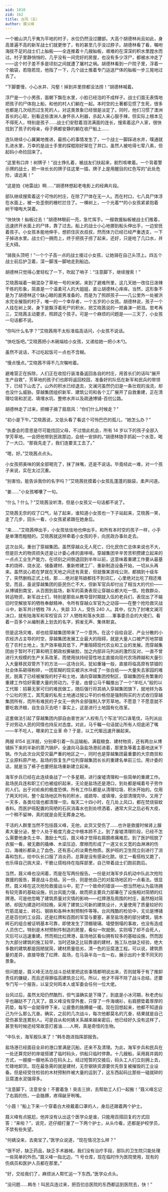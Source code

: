 ```yaml
---
aid: 1010
zid: 162
title: 台风（五）
author: 聂义峰
---
```


一个被山洪几乎夷为平地的村子，水位仍然没过腰部。大高个胡德林尚且如此，身高普遍不高的新军战士们就更惨了，有的甚至几乎没过脖子。胡德林看了看，嘱咐海拔不足的战士们上舢板——全连推着十几艘舢板，艰难的在深深的积水里蹚水而过。村子里静悄悄的，几乎没有一间完好的房屋，也没有多少浮尸，都被水冲走了——这个村子差不多是顷刻之间就遭了屠村之祸。胡德林看到一户院子里，浮着一个脑袋，若隐若现，他指了一下，几个战士推着专门运送尸体的舢板一步三晃地过去了。

“下脚要慢，小心水井、沟壑！掉到井里捞都没法捞！”胡德林喊着。

浮尸是一个小男孩，面朝下飘在水里，小脸已经泡的不成样子。战士们面无表情地把孩子的尸体抱上船，和他的村人们躺在一起。本时空的土著都见惯了生死，很多也都是几次经历过生死的人，对这类景象已经很是淡定了。同时，他们习惯了澳洲首长的心软，别看这些澳洲人身怀杀人利器，杀起人来心狠手辣，但实际上根本见不得死人，特别是孩子……战士们安慰着泪流满面的连长，搜索着这户人家，很快找到了孩子的母亲，母子俩都安静的躺在收尸船上……

连队继续小心翼翼地推进，最担心的事情发生了，一个战士一脚踩进水井，噗通就扎进水里，万幸的是战士手里的探棍刚好架在了井口，虽然人被呛得七荤八素，但起码小命捡回来了。

“这里有口井！树牌子！”战士挣扎着，被战友们扶起来，剧烈咳嗽着。一个背着警示牌的战士，把一块长长的牌子往这里一插，牌子上是用醒目的红色写的“此处危险，请远离！”

“这是拍《地雷战》啊……”胡德林想起老电影上的经典片段。

部队继续搜索着这个可怜的村庄，在除了尸体在无一人。而在村口，七八具尸体浮在水面上，被一处歪倒的栅栏拦住了。一棵树上，一个光着\*\*的小女孩紧紧抱着树干嚎啕大哭着。

“快快快！舢板过去！”胡德林眼前一亮，急忙挥手。一艘救援舢板被战士们推着，迅速挤开水面上的尸体，靠了过去。船上的战士小心地挪到船头伸出手，一边安抚着孩子。小女孩本能地伸手，想抓住灰衣叔叔，然而体力已经已经严重透支，一下子掉进水里。战士们一拥而上，终于把孩子捞了起来，还好，只是呛了几口水，并无大碍。

“骑我头顶吧！”一个个子高一点的战士接过小女孩，让她骑在自己头顶上。四五个战士前后护卫着，深一脚浅一脚地走到船边。

胡德林只觉得心里轻松了一下，吹起了哨子：“注意脚下，继续搜索！”

艾晓茜端着一碗混杂了草地一号的米粥，来到了避难所里，这几天她一改往日泼辣干练的形象，简直是一个温柔可人的大姐姐，直让胡德林心痒痒。当然，这形象不是为了胡德林这个缺心眼的直男准备的，而是为了照顾孩子——几公里外一处被洪水完全摧毁的村子，唯一的一个幸存者，一个五岁的小女孩。胡德林说，孩子一个人挂在树上哭，身下是飘浮着死尸的积水，把艾晓茜说的一把鼻涕一把泪。思考再三，艾晓茜主动要求，照顾这个孩子。可是一个麻烦的问题是——三天了，小女孩一句话都不说。

“你叫什么名字？”艾晓茜用不太标准临高话问，小女孩不说话。

“快吃饭吧。”艾晓茜把小木碗端给小女孩，又递给她一把小木勺。

虽然不说话，不过吃起饭可一点也不含糊。

“慢点慢点。”艾晓茜不得不几次嘱咐着。

避难营正在拆除，人们正在收拾行装准备返回各自的村庄，用首长们的话叫“展开生产自救”，芳草地的孩子们也即将返回校园，准备好的队伍在新军和民兵的带领下，已经下山去了。山外的积水已经退去，文澜河虽然仍旧是一条壮观的浊流，却也没什么威胁。穿越集团组织新军、建筑公司和各个工厂展开了自救重建，正在清理垃圾和淤泥、填埋水坑、整修水井以及疏通博铺-百仞公路。

胡德林走了过来，把帽子摘了扇扇风：“你们什么时候走？”

“初小是下午。”艾晓茜说，又低头看了看这个可怜巴巴的孤儿，“她怎么办？”

“执委会的意思是尽可能找回父母，不过借此机会，所有 14 岁以下的孩子全部入学芳草地。一会把他带到民政那边，会统一安排的。”胡德林随手抓起一个水壶，喝了一大口，“那我先走了，我们连要支工去了。”

“嗯，好。”艾晓茜点点头。

小女孩把美味的粥全部喝完了，抹了抹嘴，还是不说话。毕竟经此一难，对一个孩子来说，实在太过沉重。

“别害怕，能告诉我你的名字吗？”艾晓茜抚摸着小女孩乱蓬蓬的脑袋，柔声问道。

“姜……”小女孩嘟囔了一句。

“什么？什么？”艾晓茜没听清，但是小女孩又一句话都不说了。

艾晓茜无奈的叹了口气，站了起来，谁知道小女孩也一下子站起来，艾晓茜一笑，走了几步，回头一看，小女孩紧紧跟在她身后。

“来……”艾晓茜伸出手，小女孩怯怯地也伸出手。和所有本时空的孩子一样，小手是单薄而粗糙的。艾晓茜就这样牵着小女孩的手，向民政办事处走去。

这次台风，重创了穿越集团。虽然穿越众无人死亡，归化民伤亡总体来说也不大，但是巨大的物资损失还是让计委心疼的直哆嗦。穿越集团辛辛苦苦积攒建立起来的一点点工业生产能力，在顷刻之间倒退回到半年以前，这意味着重建工作要从最基本的烧砖、烧水泥、储备建材、重新修建工厂、重新制造设备开始，一切从头再来。虽然说心若在梦就在天地之间还有真爱，但就像某游戏公测，都搞到十级车了，突然删档正式上线，那……绝对是骂娘都找不到词汇，心里绝对比吃了翔还难受。而且，虽说穿越集团的臣民伤亡不大，但新军官兵却付出了相当大的代价——从博铺到南宝，从百图到盐场，新军的英勇表现让穿越众都大吃一惊。抢救群众、转运物资，新军战士们，特别是那些从教导营时期就入伍的老兵们，表现出了不输旧时空解放军的牺牲奉献精神，令所有穿越众军官为之动容——在整个抢险救灾战斗中，新军共计牺牲 78 人，失踪 33 人，受伤 240 人。其中，仅为了封堵文澜河决口，就有陆海军和军校官兵 27 人牺牲和落水失踪……軍事委员会的大佬们，看着一百多个从编制表上划去的名字，鸦雀无声、集体默哀。

但是这场灾难，却也给穿越集团带来了一个意外。在这个自给自足、产业分散的小农经济占主导的时空，穿越集团发展工业最大的阻碍，就是大量人口被严厉地禁锢在了农村土地上，生产效率极其低下，严重阻碍现代农业和工业的发展。而穿越集团由于暂时不打算和明王朝政权撕破脸，加之内部非马列派的激烈反对，一直不曾进行大规模的生产关系改革，而使用扶持经营性地主直接向现代农场跨越和大量引入大量移民双管齐下的方法——这场台风，犹如重锤一般，直接将临高原有禁锢的社会体系砸得粉碎，一团浆糊的现实被洪水冲成了一张白纸——大量失去家园的难民，脱离了已经被摧毁的村子和土地，涌向穿越集团控制区，穿越集团任务繁重的重建工作恰好需要大量的劳动力。于是，由督公马千瞩推出了一个“羊吃人”般的以工代赈：招募无家可归的难民做工，随后强行将其纳入穿越集团旗下，就地转为各个公社的劳工，其荒废的私有土地通过按公平的价格但是强制购买的方式收归穿越集团所有，而所有难民的子女无一例外全部强制入学芳草地。不愿意？不愿意就不要吃救济粮，自生自灭去吧！事实上，这是进行土地国有化改革。

这套做法引起了穿越集团内部自由普世派“人权有几个写法”的口诛笔伐，马列派出于对劳动人民的同情也持反对态度。对此，马千瞩一句话就让所有人彻底闭了嘴——羊不吃人，哪来的工业革 命？于是，以工代赈迅速开展起来。

两艘 8154 巡洋舰，分别牵引着一队运输船，满载粮食、建材物资，还有两台从博铺拆下来的半新的蒸汽锅炉，全速向马袅盐场港前进着，那里急等着主基地送米下锅。作为此次台风受灾最严重的地区之一，同时也是穿越集团最重要的大宗商贸和工业原料原产地，盐场的恢复生产位列穿越集团长长的重建名单前三位。用计委的话，就是当了裤子也要把盐场重新建立起来。

海军步兵已经在此连续奋战了一个多星期，进行废墟清理和一些简单的重建工作。盐场民兵连和职工们也被组织起来，无论是盐场还是港口，到处都是喊着号子劳作的人们。出于对疟疾的极度恐惧，所有工作队都是从清理垃圾、积水开始的。仅用了两天时间，整个盐场地区所有的积水，或疏导、或填埋，全部清理完毕。又用了一天多，各类垃圾也都清理一空。每天二十四小时，在几处上风口，都在焚烧驱蚊香料。而医护班配置的简陋的石灰消毒水也到处喷洒着，通常大灾之后必有大疫，一个稍不留神，真的就是会死无葬身之地。

干活的人群里当然不包括聂义峰，无他，此货又受伤了……也许是救援时候肾上腺素大量分泌，整个人处于极度亢奋之中根本顾不上。到了废墟清理阶段，已经不怎么需要他身先士卒、激励士气后，聂义峰才觉得右肩膀疼痛难忍。到了医护班脱了衣服一看，被无数的撬棒、木梁压迫、摩擦而形成了一道又长又宽的血淋淋的伤口，海魂衫都染上了血色，还有恶心的淡黄色物质。医护班的卫生院立刻进行了消毒和包扎，给中队长口服了消炎药，总算是没有感染化脓。徐工一看搭档又跪了，也乐得自己挑大梁，干脆让搭档待在指挥部里，自己带着战士们跑前跑后。

当然，聂义峰也没闲着，而是在写两份报告。一份是对海军步兵机动中队此次抢险救援的报告，算是战斗总结。另一份，则是他自己的对盐场地区的一点看法。很显然，聂义峰在这次抢险救援战斗中，犯了一个致命的错误——想当然地认为盐场拥有较完善的基础设施，抗台风能力强，故而把主要兵力部署在了设施相对简陋的红牌港。可是他忽略了建筑质量对灾情的影响——红牌港及周围的村庄，虽然相对简陋，却因为建造时间较晚，采用了建筑公司新的建筑设计，大量使用了质量较好的竹筋混凝土、砖石、钢铁和各种木制预制件等等。台风残酷的检验中，无论是博铺还是百仞的工业园，还是红牌和百图的军营与要塞，甚至盐场港的部分建筑，钢木砖石的组合被证明基本可靠，即使发生了顶棚玻璃、墙壁倒塌的事故，也没有造成人员伤亡。特别是木材预制件制造的房屋，看似一吹就倒，实则塌了却不会死人，灾后可以迅速重建。然而相比红牌港，盐场地区看似拥有较多的基础设施，然而因为大部分建筑的施工较早，当时还缺乏比较靠谱的建材，施工队也缺乏经验，绝大多数的建筑都是因陋就简，建材质量低劣，清一色的豆腐渣工程。可以说，建筑质量的差异，直接导致了红牌、盐场，在马袅半岛一左一右，展示出的十里不同天的景象。

但问题是，聂义峰无法在战斗总结里把这些事情都明说出来，否则就等于有了推卸责任的嫌疑，而且还得罪临高建筑总公司。所以，他才不得不除了战斗总结，还要专门写一个报告，以呈交何鸣本人或军委会任何一位大佬。

台风过后，虽然太阳仍然酷烈，但气温确实是下降了，到底是小冰河期，秋老虎似乎也蹦跶不了几天了。聂义峰没有穿外套，只穿了一件海魂衫，右肩膀垫着厚厚的药垫，每写一会就得停下来，让疲惫的胳膊缓一缓。现在回想起来，他都不知道自己为什么那么亢奋。确实，之前的几次战斗，每次他都莫名的亢奋，结果就是自己受伤甚至连累别人。可是自从和何婧关系越来越亲密后，他已经好久没有这样了，甚至有时候还经常故意打酱油……人啊，真是奇怪的生物。

“中队长，海军舰队来了！”韩冬跑进指挥部报告。

盐场港已经面目全非的港口里满是沉船，还来不及清理。为此，海军步兵和民兵在一处还算完好的岸堤搭建了临时码头，供船只临时停靠。十几艘船，采用肩并肩的方式，一艘接一艘地系泊在码头上。经过短暂的交接后，码头工人们立刻拥上去，忙碌地卸货。现在最急需的就是建材，无奈钢铁资源要优先恢复被摧毁的工业设备。但是经受住检验的木材预制件被大量的运到了，这东西起码比那些一碰就碎的豆腐渣水泥强得多。

“注意脚下，注意安全！不要着急！突击三排，去帮助工人们一起搬！”聂义峰忘记了右肩的伤，一会胳膊，疼得龇牙咧嘴。

“小聂！”船上下来一个穿着白大褂戴着口罩的人，身后还跟着两个护士。

聂义峰有点尴尬，他并没有认出这个医学众是谁，只能用百搭回复的方式回答：“来啦？”，说完，还仔细打量了一下两个护士，从头巾看，还都是护校学员，不禁有些失望。

“何婧没来，去南宝了。”医学众说道，“现在情况怎么样？”

“很不好，缺乏药品，缺乏手术器械，我们没有治疗手段，部队的卫生院只能处理一些简单的外伤。”聂义峰一指北边，“1 号仓库，现在临时作为医院使用，现有的伤病员和医护人员都在那里。”

“好，交给我们了，麻烦派人帮忙运一下东西。”医学众点头。

“没问题……韩冬！叫民兵连过来，把百仞总医院的东西都运到医院去，快！”
